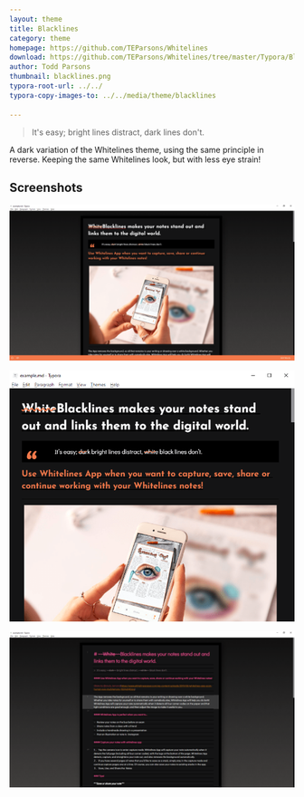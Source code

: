 ```yaml
---
layout: theme
title: Blacklines
category: theme
homepage: https://github.com/TEParsons/Whitelines
download: https://github.com/TEParsons/Whitelines/tree/master/Typora/Blacklines
author: Todd Parsons
thumbnail: blacklines.png
typora-root-url: ../../
typora-copy-images-to: ../../media/theme/blacklines

---
```


> It's easy; bright lines distract, dark lines don't.

A dark variation of the Whitelines theme, using the same principle in reverse. Keeping the same Whitelines look, but with less eye strain!

## Screenshots

![full-width](/media/theme/blacklines/full.png)

![thin](/media/theme/blacklines/thin.png)

![code](/media/theme/blacklines/code.png)
